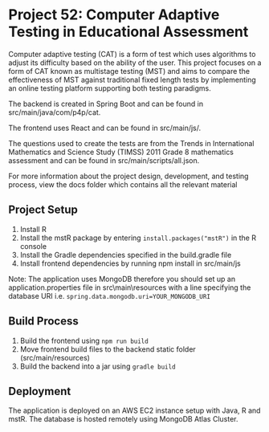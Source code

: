 # Project 52: Computer Adaptive Testing in Educational Assessment

Computer adaptive testing (CAT) is a form of test which uses algorithms to adjust its difficulty based on the ability of the user. This project focuses on a form of CAT known as multistage testing (MST) and aims to compare the effectiveness of MST against traditional fixed length tests by implementing an online testing platform supporting both testing paradigms. 

The backend is created in Spring Boot and can be found in src/main/java/com/p4p/cat. 

The frontend uses React and can be found in src/main/js/.

The questions used to create the tests are from the Trends in International Mathematics and Science Study (TIMSS) 2011 Grade 8 mathematics assessment and can be found in src/main/scripts/all.json.

For more information about the project design, development, and testing process, view the docs folder which contains all the relevant material 

## Project Setup
1. Install R
2. Install the mstR package by entering ```install.packages("mstR")``` in the R console
3. Install the Gradle dependencies specified in the build.gradle file
4. Install frontend dependencies by running npm install in src/main/js

Note: The application uses MongoDB therefore you should set up an application.properties file in src\main\resources with a line specifying the database URI i.e. ```spring.data.mongodb.uri=YOUR_MONGODB_URI```

## Build Process
1. Build the frontend using ```npm run build```
2. Move frontend build files to the backend static folder (src/main/resources)
3. Build the backend into a jar using ```gradle build```

## Deployment
The application is deployed on an AWS EC2 instance setup with Java, R and mstR. The database is hosted remotely using MongoDB Atlas Cluster.
